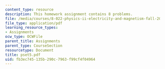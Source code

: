 ```yaml
---
content_type: resource
description: This homework assignment contains 8 problems.
file: /media/courses/8-022-physics-ii-electricity-and-magnetism-fall-2004/fb3ec745135b290c7963f99cf4f04964_pset5.pdf
file_type: application/pdf
learning_resource_types:
- Assignments
ocw_type: OCWFile
parent_title: Assignments
parent_type: CourseSection
resourcetype: Document
title: pset5.pdf
uid: fb3ec745-135b-290c-7963-f99cf4f04964
---
```

